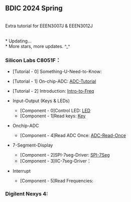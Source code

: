 ## BDIC 2024 Spring

<br> Extra tutorial for EEEN3007J & EEEN3012J

<br> * Updating...
<br> * More stars, more updates. ^\_^


### Silicon Labs C8051F：
 * [Tutorial - 0] Something-U-Need-to-Know: 
 * [Tutorial - 1] On-chip-ADC: [ADC-Tutorial](./C8051F/ADC/adc.md)
 * [Tutorial - 2] Introduction: [Intro-to-Freq](./C8051F/Freq/intro_freq.md)

 * Input-Output (Keys & LEDs)
   * [Component - 0]Control LED: [LED](./C8051F/Lab1/led_ctrl.c)
   * [Component - 1]Read keys: [Key](./C8051F/Blinky/key.c)

 * Onchip-ADC
   * [Component - 4]Read ADC Once: [ADC-Read-Once](./C8051F/ADC/adc.c)
 
 * 7-Segment-Display
   * [Component - 2]SPI-7seg-Driver: [SPI-7Seg](./C8051F/Serial7Seg/SPI_7Seg.c)
   * [Component - 3]IIC-7seg-Driver：
 
 * Interrupt
   * [Component - 5]Read Frequencies: 

### Digilent Nexys 4:
<br> 
